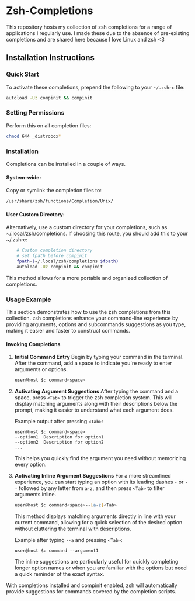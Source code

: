 # Zsh-Completions
This repository hosts my collection of zsh completions for a range of applications I regularly use. I made these due to the absence of pre-existing completions and are shared here because I love Linux and zsh <3
## Installation Instructions
### Quick Start
To activate these completions, prepend the following to your `~/.zshrc` file:
```bash
autoload -Uz compinit && compinit
```
### Setting Permissions
Perform this on all completion files:
```bash
chmod 644 _distrobox*
```
### Installation
Completions can be installed in a couple of ways.
#### System-wide:
Copy or symlink the completion files to:
```bash
/usr/share/zsh/functions/Completion/Unix/
```
#### User Custom Directory:
Alternatively, use a custom directory for your completions, such as ~/.local/zsh/completions. If choosing this route, you should add this to your ~/.zshrc:
```bash
    # Custom completion directory
    # set fpath before compinit
    fpath=(~/.local/zsh/completions $fpath)
    autoload -Uz compinit && compinit
```
This method allows for a more portable and organized collection of completions.
### Usage Example
This section demonstrates how to use the zsh completions from this collection. zsh completions enhance your command-line experience by providing arguments, options and subcommands suggestions as you type, making it easier and faster to construct commands.
#### Invoking Completions
1. **Initial Command Entry**
    Begin by typing your command in the terminal. After the command, add a space to indicate you're ready to enter arguments or options.
    ```zsh
    user@host $: command<space>
    ```
2. **Activating Argument Suggestions**
    After typing the command and a space, press `<Tab>` to trigger the zsh completion system. This will display matching arguments along with their descriptions below the prompt, making it easier to understand what each argument does.

    Example output after pressing `<Tab>`:
    ```
    user@host $: command<space>
    --option1  Description for option1
    --option2  Description for option2
    ...
    ```
    This helps you quickly find the argument you need without memorizing every option.
3. **Activating Inline Argument Suggestions**
    For a more streamlined experience, you can start typing an option with its leading dashes `-` or `--` followed by any letter from `a-z`, and then press `<Tab>` to filter arguments inline.
    ```zsh
    user@host $: command<space>--[a-z]<Tab>
    ```
    This method displays matching arguments directly in line with your current command, allowing for a quick selection of the desired option without cluttering the terminal with descriptions.

    Example after typing `--a` and pressing `<Tab>`:
    ```
    user@host $: command --argument1
    ```
    The inline suggestions are particularly useful for quickly completing longer option names or when you are familiar with the options but need a quick reminder of the exact syntax.

With completions installed and compinit enabled, zsh will automatically provide suggestions for commands covered by the completion scripts.
